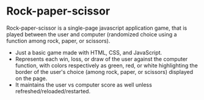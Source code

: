 # Rock-paper-scissor

Rock-paper-scissor is a single-page javascript application game, that is played between the user and computer
(randomized choice using a function among rock, paper, or scissors). 

* Just a basic game made with HTML, CSS, and JavaScript.
* Represents each win, loss, or draw of the user against the computer function, with colors respectively as green, red, or white highlighting the border of the user's choice
 (among rock, paper, or scissors) displayed on the page. 
* It maintains the user vs computer score as well unless refreshed/reloaded/restarted.  

